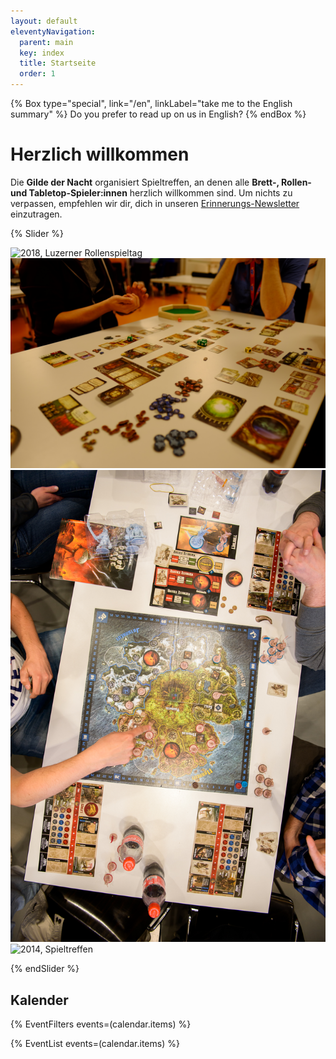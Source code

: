 ```yaml
---
layout: default
eleventyNavigation:
  parent: main
  key: index
  title: Startseite
  order: 1
---
```


{% Box type="special", link="/en", linkLabel="take me to the English summary" %}
Do you prefer to read up on us in English?
{% endBox %}

# Herzlich willkommen

Die **Gilde der Nacht** organisiert Spieltreffen, an denen alle **Brett-, Rollen- und Tabletop-Spieler:innen** herzlich willkommen sind. Um nichts zu verpassen, empfehlen wir dir, dich in unseren [Erinnerungs-Newsletter](/newsletter) einzutragen.

{% Slider %}

![2018, Luzerner Rollenspieltag](./images/2018-rollenspieltag.jpg)
![2017, Spieltreffen](./images/2017-spieltreffen.jpg)
![2016, Luzerner Spieltage](./images/2016-spieltage.jpg)
![2014, Spieltreffen](./images/2014-spieltreffen.jpg)

{% endSlider %}

## Kalender

{% EventFilters events=(calendar.items) %}

{% EventList events=(calendar.items) %}
